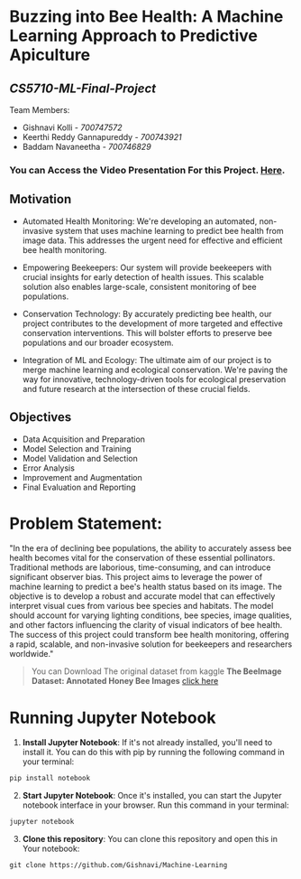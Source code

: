 
#  Buzzing into Bee Health: A Machine Learning Approach to Predictive  Apiculture

## _CS5710-ML-Final-Project_


Team Members:
- Gishnavi Kolli - _700747572_
- Keerthi Reddy Gannapureddy - _700743921_
- Baddam Navaneetha - _700746829_


### You can Access the Video Presentation For this Project. [Here][df1].


## Motivation
- Automated Health Monitoring: We're developing an automated, non-invasive system that uses machine learning to predict bee health from image data. This addresses the urgent need for effective and efficient bee health monitoring.

- Empowering Beekeepers: Our system will provide beekeepers with crucial insights for early detection of health issues. This scalable solution also enables large-scale, consistent monitoring of bee populations.

- Conservation Technology: By accurately predicting bee health, our project contributes to the development of more targeted and effective conservation interventions. This will bolster efforts to preserve bee populations and our broader ecosystem.

- Integration of ML and Ecology: The ultimate aim of our project is to merge machine learning and ecological conservation. We're paving the way for innovative, technology-driven tools for ecological preservation and future research at the intersection of these crucial fields.


## Objectives
- Data Acquisition and Preparation
- Model Selection and Training
- Model Validation and Selection
- Error Analysis
- Improvement and Augmentation
- Final Evaluation and Reporting 

# Problem Statement:
"In the era of declining bee populations, the ability to accurately assess bee health becomes vital for the conservation of these essential pollinators. Traditional methods are laborious, time-consuming, and can introduce significant observer bias. This project aims to leverage the power of machine learning to predict a bee's health status based on its image. The objective is to develop a robust and accurate model that can effectively interpret visual cues from various bee species and habitats. The model should account for varying lighting conditions, bee species, image qualities, and other factors influencing the clarity of visual indicators of bee health. The success of this project could transform bee health monitoring, offering a rapid, scalable, and non-invasive solution for beekeepers and researchers worldwide."



> You can Download The original dataset 
> from kaggle
> **The BeeImage Dataset: Annotated Honey Bee Images**
> [click here][kaggleurl]




# Running Jupyter Notebook

1. **Install Jupyter Notebook**: If it's not already installed, you'll need to install it. You can do this with pip by running the following command in your terminal:
```bash
pip install notebook
 ```
 2. **Start Jupyter Notebook**: Once it's installed, you can start the Jupyter notebook interface in your browser. Run this command in your terminal:
```bash
jupyter notebook
```
 3. **Clone this repository**: You can clone this repository and open this in Your notebook:
```git
git clone https://github.com/Gishnavi/Machine-Learning
```








   [kaggleurl]: <https://www.kaggle.com/datasets/jenny18/honey-bee-annotated-images>
   [df1]: <https://drive.google.com/file/d/1dn5JT945TCEF6a0aUA8mfEtqcvJCBJUs/view?usp=drive_link> 

 
